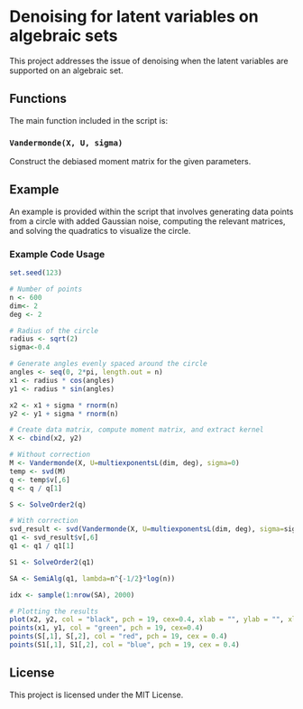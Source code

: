 
# Denoising for latent variables on algebraic sets

This project addresses the issue of denoising when the latent variables are supported on an algebraic set.





## Functions

The main function included in the script is:


### `Vandermonde(X, U, sigma)`
Construct the debiased moment matrix for the given parameters.



## Example

An example is provided within the script that involves generating data points from a circle with added Gaussian noise, computing the relevant matrices, and solving the quadratics to visualize the circle.

### Example Code Usage

```R
set.seed(123)

# Number of points
n <- 600
dim<- 2
deg <- 2

# Radius of the circle
radius <- sqrt(2)
sigma<-0.4

# Generate angles evenly spaced around the circle
angles <- seq(0, 2*pi, length.out = n)
x1 <- radius * cos(angles)
y1 <- radius * sin(angles)

x2 <- x1 + sigma * rnorm(n)
y2 <- y1 + sigma * rnorm(n)

# Create data matrix, compute moment matrix, and extract kernel
X <- cbind(x2, y2)

# Without correction
M <- Vandermonde(X, U=multiexponentsL(dim, deg), sigma=0)
temp <- svd(M)
q <- temp$v[,6]
q <- q / q[1]

S <- SolveOrder2(q)

# With correction
svd_result <- svd(Vandermonde(X, U=multiexponentsL(dim, deg), sigma=sigma))
q1 <- svd_result$v[,6]
q1 <- q1 / q1[1]

S1 <- SolveOrder2(q1)

SA <- SemiAlg(q1, lambda=n^{-1/2}*log(n))

idx <- sample(1:nrow(SA), 2000)

# Plotting the results
plot(x2, y2, col = "black", pch = 19, cex=0.4, xlab = "", ylab = "", xlim= c(-2.5,2.5), ylim = c(-2.5,2.5))
points(x1, y1, col = "green", pch = 19, cex=0.4)
points(S[,1], S[,2], col = "red", pch = 19, cex = 0.4)
points(S1[,1], S1[,2], col = "blue", pch = 19, cex = 0.4)
```

## License

This project is licensed under the MIT License.

